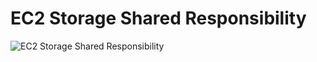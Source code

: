 # EC2 Storage Shared Responsibility

![EC2 Storage Shared Responsibility](../../images/ec2_storage_shared_responsibility.png)